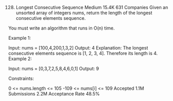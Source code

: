128. Longest Consecutive Sequence
Medium
15.4K
631
Companies
Given an unsorted array of integers nums, return the length of the longest consecutive elements sequence.

You must write an algorithm that runs in O(n) time.

 

Example 1:

Input: nums = [100,4,200,1,3,2]
Output: 4
Explanation: The longest consecutive elements sequence is [1, 2, 3, 4]. Therefore its length is 4.
Example 2:

Input: nums = [0,3,7,2,5,8,4,6,0,1]
Output: 9
 

Constraints:

0 <= nums.length <= 105
-109 <= nums[i] <= 109
Accepted
1.1M
Submissions
2.2M
Acceptance Rate
48.5%